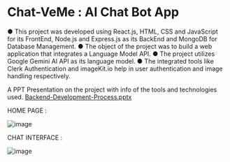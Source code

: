 # Chat-VeMe : AI Chat Bot App

● This project was developed using React.js, HTML, CSS and JavaScript for its FrontEnd, Node.js
and Express.js as its BackEnd and MongoDB for Database Management.
● The object of the project was to build a web application that integrates a Language Model API.
● The project utilizes Google Gemini AI API as its language model.
● The integrated tools like Clerk Authentication and imageKit.io help in user authentication and image
handling respectively.

A PPT Presentation on the project with info of the tools and technologies used.
[Backend-Development-Process.pptx](https://github.com/user-attachments/files/18435560/Backend-Development-Process.pptx)

HOME PAGE : 

![image](https://github.com/user-attachments/assets/9891e101-d0dc-42d1-b30d-ebb0c1bf7b1d)

CHAT INTERFACE :

![image](https://github.com/user-attachments/assets/41661a67-f15e-400e-902c-faaadf5af651)

